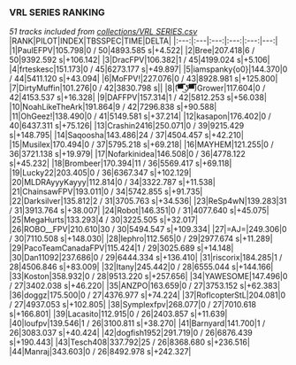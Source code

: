 ### VRL SERIES RANKING
*51 tracks included from [collections/VRL SERIES.csv](/collections/VRL%20SERIES.csv)*
|RANK|PILOT|INDEX|TBSSPEC|TIME|DELTA|
|:---:|:---|:---:|:---:|:---:|---:|
|1|PaulEFPV|105.798|0 / 50|4893.585 s|+4.522|
|2|Bree|207.418|6 / 50|9392.592 s|+106.142|
|3|DracFPV|106.382|1 / 45|4199.024 s|+5.106|
|4|frteskesc|151.173|0 / 45|6273.177 s|+49.897|
|5|iamspanky{o0}|144.370|0 / 44|5411.120 s|+43.094|
|6|MoFPV!|227.076|0 / 43|8928.981 s|+125.800|
|7|DirtyMuffin|101.276|0 / 42|3830.798 s||
|8|(͡▀̿̿ ͜ʖ͡▀̿̿)Grower|117.604|0 / 42|4153.537 s|+16.328|
|9|DAFFPV|157.314|1 / 42|5812.253 s|+56.038|
|10|NoahLikeTheArk|191.864|9 / 42|7296.838 s|+90.588|
|11|OhGeez!|138.490|0 / 41|5149.581 s|+37.214|
|12|kasapon|176.402|0 / 40|6437.311 s|+75.126|
|13|Crashin2416|250.071|0 / 39|9215.429 s|+148.795|
|14|Saqoosha|143.486|24 / 37|4504.457 s|+42.210|
|15|Musilex|170.494|0 / 37|5795.218 s|+69.218|
|16|MAYHEM|121.255|0 / 36|3721.138 s|+19.979|
|17|Nofarkinidea|146.508|0 / 36|4778.122 s|+45.232|
|18|Brombeer|170.394|11 / 36|5569.417 s|+69.118|
|19|Lucky22|203.405|0 / 36|6367.347 s|+102.129|
|20|MLDRAyyyKayyy|112.814|0 / 34|3322.787 s|+11.538|
|21|ChainsawFPV|193.011|0 / 34|5742.855 s|+91.735|
|22|Darksilver|135.812|2 / 31|3705.763 s|+34.536|
|23|ReSp4wN|139.283|31 / 31|3913.764 s|+38.007|
|24|Robot|146.351|0 / 31|4077.640 s|+45.075|
|25|MegaHurts|133.293|4 / 30|3225.505 s|+32.017|
|26|ROBO__FPV|210.610|30 / 30|5494.547 s|+109.334|
|27|=AJ=|249.306|0 / 30|7110.508 s|+148.030|
|28|lephro|112.565|0 / 29|2977.674 s|+11.289|
|29|PacoTeamCanadaFPV|115.424|1 / 29|3025.689 s|+14.148|
|30|Dan11092|237.686|0 / 29|6444.334 s|+136.410|
|31|riscorix|184.285|1 / 28|4506.846 s|+83.009|
|32|Itany|245.442|0 / 28|6555.044 s|+144.166|
|33|Koston|358.932|0 / 28|9513.220 s|+257.656|
|34|YAWESOME|147.496|0 / 27|3402.038 s|+46.220|
|35|ANZPO|163.659|0 / 27|3753.152 s|+62.383|
|36|doggz|175.500|0 / 27|4376.977 s|+74.224|
|37|RoflcopterStL|204.081|0 / 27|4937.053 s|+102.805|
|38|Symplexfpv|268.077|0 / 27|7010.618 s|+166.801|
|39|Lacasito|112.915|0 / 26|2403.857 s|+11.639|
|40|loufpv|139.546|1 / 26|3100.811 s|+38.270|
|41|Barnyard|141.700|1 / 26|3083.037 s|+40.424|
|42|dogfish1952|291.719|0 / 26|6876.439 s|+190.443|
|43|Tesch408|337.792|25 / 26|8368.680 s|+236.516|
|44|Manraj|343.603|0 / 26|8492.978 s|+242.327|
